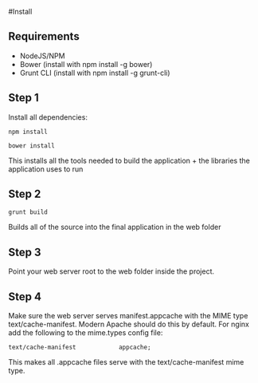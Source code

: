 #Install

## Requirements

- NodeJS/NPM
- Bower (install with npm install -g bower)
- Grunt CLI (install with npm install -g grunt-cli)

## Step 1

Install all dependencies:

`npm install`

`bower install`

This installs all the tools needed to build the application + the libraries the application uses to run

## Step 2

`grunt build`

Builds all of the source into the final application in the web folder

## Step 3 

Point your web server root to the web folder inside the project.

## Step 4

Make sure the web server serves manifest.appcache with the MIME type text/cache-manifest. Modern Apache should do this by
default. For nginx add the following to the mime.types config file:

`text/cache-manifest			appcache;`

This makes all .appcache files serve with the text/cache-manifest mime type.
